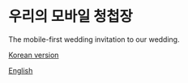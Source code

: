 # 우리의 모바일 청첩장

The mobile-first wedding invitation to our wedding. 

[Korean version](https://kko.to/marry-ryuna)

[English](http://kko.to/marry-ryuna/?lang=en)
